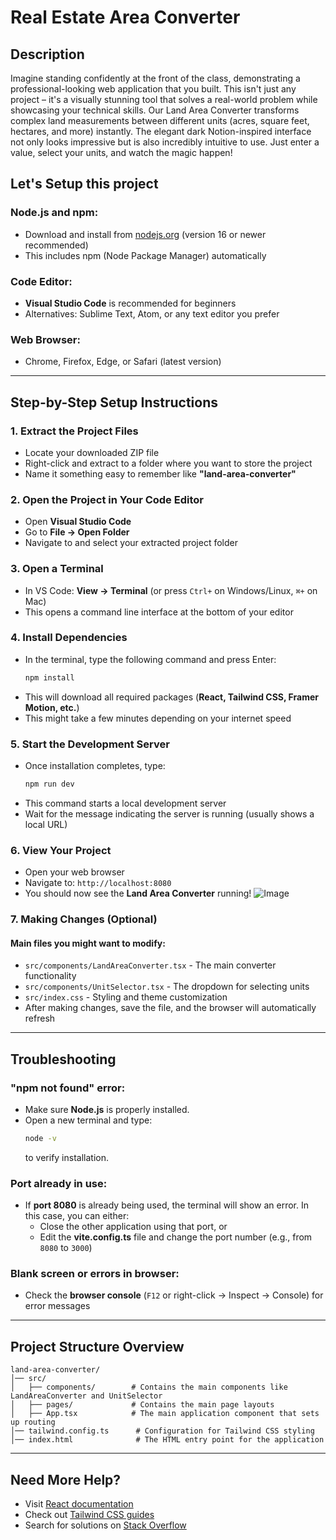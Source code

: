 # Real Estate Area Converter 
## Description 
Imagine standing confidently at the front of the class, demonstrating a professional-looking web application that you built. This isn't just any project – it's a visually stunning tool that solves a real-world problem while showcasing your technical skills.
Our Land Area Converter transforms complex land measurements between different units (acres, square feet, hectares, and more) instantly. The elegant dark Notion-inspired interface not only looks impressive but is also incredibly intuitive to use. Just enter a value, select your units, and watch the magic happen!

## Let's Setup this project 

### Node.js and npm:
- Download and install from [nodejs.org](https://nodejs.org/) (version 16 or newer recommended)
- This includes npm (Node Package Manager) automatically

### Code Editor:
- **Visual Studio Code** is recommended for beginners
- Alternatives: Sublime Text, Atom, or any text editor you prefer

### Web Browser:
- Chrome, Firefox, Edge, or Safari (latest version)

---

## Step-by-Step Setup Instructions

### 1. Extract the Project Files
- Locate your downloaded ZIP file
- Right-click and extract to a folder where you want to store the project
- Name it something easy to remember like **"land-area-converter"**

### 2. Open the Project in Your Code Editor
- Open **Visual Studio Code**
- Go to **File → Open Folder**
- Navigate to and select your extracted project folder

### 3. Open a Terminal
- In VS Code: **View → Terminal** (or press `Ctrl+` on Windows/Linux, `⌘+` on Mac)
- This opens a command line interface at the bottom of your editor

### 4. Install Dependencies
- In the terminal, type the following command and press Enter:
  ```sh
  npm install
  ```
- This will download all required packages (**React, Tailwind CSS, Framer Motion, etc.**)
- This might take a few minutes depending on your internet speed

### 5. Start the Development Server
- Once installation completes, type:
  ```sh
  npm run dev
  ```
- This command starts a local development server
- Wait for the message indicating the server is running (usually shows a local URL)

### 6. View Your Project
- Open your web browser
- Navigate to: `http://localhost:8080`
- You should now see the **Land Area Converter** running!
  ![Image](https://github.com/user-attachments/assets/df623e31-306a-4051-9d80-9a116adb58c9)

### 7. Making Changes (Optional)
#### Main files you might want to modify:
- `src/components/LandAreaConverter.tsx` - The main converter functionality
- `src/components/UnitSelector.tsx` - The dropdown for selecting units
- `src/index.css` - Styling and theme customization
- After making changes, save the file, and the browser will automatically refresh

---

## Troubleshooting

### "npm not found" error:
- Make sure **Node.js** is properly installed.
- Open a new terminal and type:
  ```sh
  node -v
  ```
  to verify installation.

### Port already in use:
- If **port 8080** is already being used, the terminal will show an error. In this case, you can either:
  - Close the other application using that port, or
  - Edit the **vite.config.ts** file and change the port number (e.g., from `8080` to `3000`)

### Blank screen or errors in browser:
- Check the **browser console** (`F12` or right-click → Inspect → Console) for error messages

---

## Project Structure Overview

```
land-area-converter/
│── src/
│   ├── components/        # Contains the main components like LandAreaConverter and UnitSelector
│   ├── pages/             # Contains the main page layouts
│   ├── App.tsx            # The main application component that sets up routing
│── tailwind.config.ts      # Configuration for Tailwind CSS styling
│── index.html              # The HTML entry point for the application
```

---

## Need More Help?
- Visit [React documentation](https://reactjs.org/)
- Check out [Tailwind CSS guides](https://tailwindcss.com/docs)
- Search for solutions on [Stack Overflow](https://stackoverflow.com/)
